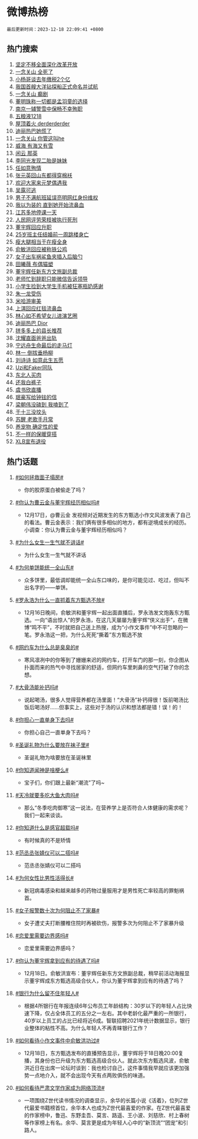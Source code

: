 # 微博热榜

`最后更新时间：2023-12-18 22:09:41 +0800`

## 热门搜索

1. [坚定不移全面深化改革开放](https://m.weibo.cn/search?containerid=100103type%3D1%26t%3D10%26q%3D%23%E5%9D%9A%E5%AE%9A%E4%B8%8D%E7%A7%BB%E5%85%A8%E9%9D%A2%E6%B7%B1%E5%8C%96%E6%94%B9%E9%9D%A9%E5%BC%80%E6%94%BE%23&stream_entry_id=51&isnewpage=1&extparam=seat%3D1%26c_type%3D51%26stream_entry_id%3D51%26filter_type%3Drealtimehot%26cate%3D10103%26pos%3D0%26q%3D%2523%25E5%259D%259A%25E5%25AE%259A%25E4%25B8%258D%25E7%25A7%25BB%25E5%2585%25A8%25E9%259D%25A2%25E6%25B7%25B1%25E5%258C%2596%25E6%2594%25B9%25E9%259D%25A9%25E5%25BC%2580%25E6%2594%25BE%2523%26dgr%3D0%26display_time%3D1702908580%26pre_seqid%3D170290858015402980458)
1. [一念关山 全死了](https://m.weibo.cn/search?containerid=100103type%3D1%26t%3D10%26q%3D%E4%B8%80%E5%BF%B5%E5%85%B3%E5%B1%B1+%E5%85%A8%E6%AD%BB%E4%BA%86&stream_entry_id=31&isnewpage=1&extparam=seat%3D1%26stream_entry_id%3D31%26lcate%3D5001%26band_rank%3D1%26filter_type%3Drealtimehot%26realpos%3D1%26q%3D%25E4%25B8%2580%25E5%25BF%25B5%25E5%2585%25B3%25E5%25B1%25B1%2520%25E5%2585%25A8%25E6%25AD%25BB%25E4%25BA%2586%26dgr%3D0%26flag%3D1%26c_type%3D31%26cate%3D5001%26pos%3D0%26display_time%3D1702908580%26pre_seqid%3D170290858015402980458)
1. [小杨哥谈去年缴税2个亿](https://m.weibo.cn/search?containerid=100103type%3D1%26t%3D10%26q%3D%23%E5%B0%8F%E6%9D%A8%E5%93%A5%E8%B0%88%E5%8E%BB%E5%B9%B4%E7%BC%B4%E7%A8%8E2%E4%B8%AA%E4%BA%BF%23&stream_entry_id=31&isnewpage=1&extparam=seat%3D1%26stream_entry_id%3D31%26lcate%3D5001%26band_rank%3D2%26filter_type%3Drealtimehot%26realpos%3D2%26q%3D%2523%25E5%25B0%258F%25E6%259D%25A8%25E5%2593%25A5%25E8%25B0%2588%25E5%258E%25BB%25E5%25B9%25B4%25E7%25BC%25B4%25E7%25A8%258E2%25E4%25B8%25AA%25E4%25BA%25BF%2523%26dgr%3D0%26flag%3D2%26c_type%3D31%26cate%3D5001%26pos%3D1%26display_time%3D1702908580%26pre_seqid%3D170290858015402980458)
1. [我国首艘大洋钻探船正式命名并试航](https://m.weibo.cn/search?containerid=100103type%3D1%26t%3D10%26q%3D%23%E6%88%91%E5%9B%BD%E9%A6%96%E8%89%98%E5%A4%A7%E6%B4%8B%E9%92%BB%E6%8E%A2%E8%88%B9%E6%AD%A3%E5%BC%8F%E5%91%BD%E5%90%8D%E5%B9%B6%E8%AF%95%E8%88%AA%23&stream_entry_id=31&isnewpage=1&extparam=seat%3D1%26stream_entry_id%3D31%26lcate%3D5001%26band_rank%3D3%26filter_type%3Drealtimehot%26realpos%3D3%26q%3D%2523%25E6%2588%2591%25E5%259B%25BD%25E9%25A6%2596%25E8%2589%2598%25E5%25A4%25A7%25E6%25B4%258B%25E9%2592%25BB%25E6%258E%25A2%25E8%2588%25B9%25E6%25AD%25A3%25E5%25BC%258F%25E5%2591%25BD%25E5%2590%258D%25E5%25B9%25B6%25E8%25AF%2595%25E8%2588%25AA%2523%26dgr%3D0%26flag%3D0%26c_type%3D31%26cate%3D5001%26pos%3D2%26display_time%3D1702908580%26pre_seqid%3D170290858015402980458)
1. [一念关山 癫剧](https://m.weibo.cn/search?containerid=100103type%3D1%26t%3D10%26q%3D%E4%B8%80%E5%BF%B5%E5%85%B3%E5%B1%B1+%E7%99%AB%E5%89%A7&stream_entry_id=31&isnewpage=1&extparam=seat%3D1%26stream_entry_id%3D31%26lcate%3D5001%26band_rank%3D4%26filter_type%3Drealtimehot%26realpos%3D4%26q%3D%25E4%25B8%2580%25E5%25BF%25B5%25E5%2585%25B3%25E5%25B1%25B1%2520%25E7%2599%25AB%25E5%2589%25A7%26dgr%3D0%26flag%3D2%26c_type%3D31%26cate%3D5001%26pos%3D3%26display_time%3D1702908580%26pre_seqid%3D170290858015402980458)
1. [董明珠称一切都是孟羽童的选择](https://m.weibo.cn/search?containerid=100103type%3D1%26t%3D10%26q%3D%23%E8%91%A3%E6%98%8E%E7%8F%A0%E7%A7%B0%E4%B8%80%E5%88%87%E9%83%BD%E6%98%AF%E5%AD%9F%E7%BE%BD%E7%AB%A5%E7%9A%84%E9%80%89%E6%8B%A9%23&stream_entry_id=31&isnewpage=1&extparam=seat%3D1%26stream_entry_id%3D31%26lcate%3D5001%26band_rank%3D5%26filter_type%3Drealtimehot%26realpos%3D5%26q%3D%2523%25E8%2591%25A3%25E6%2598%258E%25E7%258F%25A0%25E7%25A7%25B0%25E4%25B8%2580%25E5%2588%2587%25E9%2583%25BD%25E6%2598%25AF%25E5%25AD%259F%25E7%25BE%25BD%25E7%25AB%25A5%25E7%259A%2584%25E9%2580%2589%25E6%258B%25A9%2523%26dgr%3D0%26flag%3D1%26c_type%3D31%26cate%3D5001%26pos%3D4%26display_time%3D1702908580%26pre_seqid%3D170290858015402980458)
1. [南京一辅警雪中保畅不幸殉职](https://m.weibo.cn/search?containerid=100103type%3D1%26t%3D10%26q%3D%23%E5%8D%97%E4%BA%AC%E4%B8%80%E8%BE%85%E8%AD%A6%E9%9B%AA%E4%B8%AD%E4%BF%9D%E7%95%85%E4%B8%8D%E5%B9%B8%E6%AE%89%E8%81%8C%23&stream_entry_id=31&isnewpage=1&extparam=seat%3D1%26stream_entry_id%3D31%26lcate%3D5001%26band_rank%3D6%26filter_type%3Drealtimehot%26realpos%3D6%26q%3D%2523%25E5%258D%2597%25E4%25BA%25AC%25E4%25B8%2580%25E8%25BE%2585%25E8%25AD%25A6%25E9%259B%25AA%25E4%25B8%25AD%25E4%25BF%259D%25E7%2595%2585%25E4%25B8%258D%25E5%25B9%25B8%25E6%25AE%2589%25E8%2581%258C%2523%26dgr%3D0%26flag%3D1%26c_type%3D31%26cate%3D5001%26pos%3D5%26display_time%3D1702908580%26pre_seqid%3D170290858015402980458)
1. [五粮液1218](https://m.weibo.cn/search?containerid=100103type%3D1%26t%3D10%26q%3D%23%E4%BA%94%E7%B2%AE%E6%B6%B21218%23&stream_entry_id=31&isnewpage=1&extparam=seat%3D1%26lcate%3D5001%26band_rank%3D7%26filter_type%3Drealtimehot%26topic_ad%3D1%26is_ad_pos%3D1%26q%3D%2523%25E4%25BA%2594%25E7%25B2%25AE%25E6%25B6%25B21218%2523%26dgr%3D0%26stream_entry_id%3D31%26c_type%3D31%26cate%3D5001%26pos%3D6%26adid%3D214750%26display_time%3D1702908580%26pre_seqid%3D170290858015402980458)
1. [屋顶着火 derderderder](https://m.weibo.cn/search?containerid=100103type%3D1%26t%3D10%26q%3D%E5%B1%8B%E9%A1%B6%E7%9D%80%E7%81%AB+derderderder&stream_entry_id=31&isnewpage=1&extparam=seat%3D1%26stream_entry_id%3D31%26lcate%3D5001%26band_rank%3D7%26filter_type%3Drealtimehot%26realpos%3D7%26q%3D%25E5%25B1%258B%25E9%25A1%25B6%25E7%259D%2580%25E7%2581%25AB%2520derderderder%26dgr%3D0%26flag%3D1%26c_type%3D31%26cate%3D5001%26pos%3D7%26display_time%3D1702908580%26pre_seqid%3D170290858015402980458)
1. [迪丽热巴她慌了](https://m.weibo.cn/search?containerid=100103type%3D1%26t%3D10%26q%3D%E8%BF%AA%E4%B8%BD%E7%83%AD%E5%B7%B4%E5%A5%B9%E6%85%8C%E4%BA%86&stream_entry_id=31&isnewpage=1&extparam=seat%3D1%26stream_entry_id%3D31%26lcate%3D5001%26band_rank%3D8%26filter_type%3Drealtimehot%26realpos%3D8%26q%3D%25E8%25BF%25AA%25E4%25B8%25BD%25E7%2583%25AD%25E5%25B7%25B4%25E5%25A5%25B9%25E6%2585%258C%25E4%25BA%2586%26dgr%3D0%26flag%3D1%26c_type%3D31%26cate%3D5001%26pos%3D8%26display_time%3D1702908580%26pre_seqid%3D170290858015402980458)
1. [一念关山 你管这叫he](https://m.weibo.cn/search?containerid=100103type%3D1%26t%3D10%26q%3D%E4%B8%80%E5%BF%B5%E5%85%B3%E5%B1%B1+%E4%BD%A0%E7%AE%A1%E8%BF%99%E5%8F%ABhe&stream_entry_id=31&isnewpage=1&extparam=seat%3D1%26stream_entry_id%3D31%26lcate%3D5001%26band_rank%3D9%26filter_type%3Drealtimehot%26realpos%3D9%26q%3D%25E4%25B8%2580%25E5%25BF%25B5%25E5%2585%25B3%25E5%25B1%25B1%2520%25E4%25BD%25A0%25E7%25AE%25A1%25E8%25BF%2599%25E5%258F%25ABhe%26dgr%3D0%26flag%3D0%26c_type%3D31%26cate%3D5001%26pos%3D9%26display_time%3D1702908580%26pre_seqid%3D170290858015402980458)
1. [威海 有海又有雪](https://m.weibo.cn/search?containerid=100103type%3D1%26t%3D10%26q%3D%E5%A8%81%E6%B5%B7+%E6%9C%89%E6%B5%B7%E5%8F%88%E6%9C%89%E9%9B%AA&stream_entry_id=31&isnewpage=1&extparam=seat%3D1%26stream_entry_id%3D31%26lcate%3D5001%26band_rank%3D10%26filter_type%3Drealtimehot%26realpos%3D10%26q%3D%25E5%25A8%2581%25E6%25B5%25B7%2520%25E6%259C%2589%25E6%25B5%25B7%25E5%258F%2588%25E6%259C%2589%25E9%259B%25AA%26dgr%3D0%26flag%3D1%26c_type%3D31%26cate%3D5001%26pos%3D10%26display_time%3D1702908580%26pre_seqid%3D170290858015402980458)
1. [闲云 那英](https://m.weibo.cn/search?containerid=100103type%3D1%26t%3D10%26q%3D%E9%97%B2%E4%BA%91+%E9%82%A3%E8%8B%B1&stream_entry_id=31&isnewpage=1&extparam=seat%3D1%26stream_entry_id%3D31%26lcate%3D5001%26band_rank%3D11%26filter_type%3Drealtimehot%26realpos%3D11%26q%3D%25E9%2597%25B2%25E4%25BA%2591%2520%25E9%2582%25A3%25E8%258B%25B1%26dgr%3D0%26flag%3D0%26c_type%3D31%26cate%3D5001%26pos%3D11%26display_time%3D1702908580%26pre_seqid%3D170290858015402980458)
1. [李同光发现二胎是妹妹](https://m.weibo.cn/search?containerid=100103type%3D1%26t%3D10%26q%3D%E6%9D%8E%E5%90%8C%E5%85%89%E5%8F%91%E7%8E%B0%E4%BA%8C%E8%83%8E%E6%98%AF%E5%A6%B9%E5%A6%B9&stream_entry_id=31&isnewpage=1&extparam=seat%3D1%26stream_entry_id%3D31%26lcate%3D5001%26band_rank%3D12%26filter_type%3Drealtimehot%26realpos%3D12%26q%3D%25E6%259D%258E%25E5%2590%258C%25E5%2585%2589%25E5%258F%2591%25E7%258E%25B0%25E4%25BA%258C%25E8%2583%258E%25E6%2598%25AF%25E5%25A6%25B9%25E5%25A6%25B9%26dgr%3D0%26flag%3D1%26c_type%3D31%26cate%3D5001%26pos%3D12%26display_time%3D1702908580%26pre_seqid%3D170290858015402980458)
1. [任如意殉情](https://m.weibo.cn/search?containerid=100103type%3D1%26t%3D10%26q%3D%E4%BB%BB%E5%A6%82%E6%84%8F%E6%AE%89%E6%83%85&stream_entry_id=31&isnewpage=1&extparam=seat%3D1%26stream_entry_id%3D31%26lcate%3D5001%26band_rank%3D13%26filter_type%3Drealtimehot%26realpos%3D13%26q%3D%25E4%25BB%25BB%25E5%25A6%2582%25E6%2584%258F%25E6%25AE%2589%25E6%2583%2585%26dgr%3D0%26flag%3D0%26c_type%3D31%26cate%3D5001%26pos%3D13%26display_time%3D1702908580%26pre_seqid%3D170290858015402980458)
1. [张元英回山东都得穿棉袄](https://m.weibo.cn/search?containerid=100103type%3D1%26t%3D10%26q%3D%23%E5%BC%A0%E5%85%83%E8%8B%B1%E5%9B%9E%E5%B1%B1%E4%B8%9C%E9%83%BD%E5%BE%97%E7%A9%BF%E6%A3%89%E8%A2%84%23&stream_entry_id=31&isnewpage=1&extparam=seat%3D1%26stream_entry_id%3D31%26lcate%3D5001%26band_rank%3D14%26filter_type%3Drealtimehot%26realpos%3D14%26q%3D%2523%25E5%25BC%25A0%25E5%2585%2583%25E8%258B%25B1%25E5%259B%259E%25E5%25B1%25B1%25E4%25B8%259C%25E9%2583%25BD%25E5%25BE%2597%25E7%25A9%25BF%25E6%25A3%2589%25E8%25A2%2584%2523%26dgr%3D0%26flag%3D0%26c_type%3D31%26cate%3D5001%26pos%3D14%26display_time%3D1702908580%26pre_seqid%3D170290858015402980458)
1. [欢迎大家来元梦偶遇我](https://m.weibo.cn/search?containerid=100103type%3D1%26t%3D10%26q%3D%23%E6%AC%A2%E8%BF%8E%E5%A4%A7%E5%AE%B6%E6%9D%A5%E5%85%83%E6%A2%A6%E5%81%B6%E9%81%87%E6%88%91%23&stream_entry_id=31&isnewpage=1&extparam=seat%3D1%26stream_entry_id%3D31%26lcate%3D5001%26band_rank%3D15%26filter_type%3Drealtimehot%26realpos%3D15%26q%3D%2523%25E6%25AC%25A2%25E8%25BF%258E%25E5%25A4%25A7%25E5%25AE%25B6%25E6%259D%25A5%25E5%2585%2583%25E6%25A2%25A6%25E5%2581%25B6%25E9%2581%2587%25E6%2588%2591%2523%26dgr%3D0%26flag%3D0%26c_type%3D31%26cate%3D5001%26pos%3D15%26adid%3D215071%26display_time%3D1702908580%26pre_seqid%3D170290858015402980458)
1. [吴露可逃](https://m.weibo.cn/search?containerid=100103type%3D1%26t%3D10%26q%3D%23%E5%90%B4%E9%9C%B2%E5%8F%AF%E9%80%83%23&stream_entry_id=31&isnewpage=1&extparam=seat%3D1%26stream_entry_id%3D31%26lcate%3D5001%26band_rank%3D16%26filter_type%3Drealtimehot%26realpos%3D16%26q%3D%2523%25E5%2590%25B4%25E9%259C%25B2%25E5%258F%25AF%25E9%2580%2583%2523%26dgr%3D0%26flag%3D0%26c_type%3D31%26cate%3D5001%26pos%3D16%26display_time%3D1702908580%26pre_seqid%3D170290858015402980458)
1. [男子不满航班延误亮明网红身份维权](https://m.weibo.cn/search?containerid=100103type%3D1%26t%3D10%26q%3D%23%E7%94%B7%E5%AD%90%E4%B8%8D%E6%BB%A1%E8%88%AA%E7%8F%AD%E5%BB%B6%E8%AF%AF%E4%BA%AE%E6%98%8E%E7%BD%91%E7%BA%A2%E8%BA%AB%E4%BB%BD%E7%BB%B4%E6%9D%83%23&stream_entry_id=31&isnewpage=1&extparam=seat%3D1%26stream_entry_id%3D31%26lcate%3D5001%26band_rank%3D17%26filter_type%3Drealtimehot%26realpos%3D17%26q%3D%2523%25E7%2594%25B7%25E5%25AD%2590%25E4%25B8%258D%25E6%25BB%25A1%25E8%2588%25AA%25E7%258F%25AD%25E5%25BB%25B6%25E8%25AF%25AF%25E4%25BA%25AE%25E6%2598%258E%25E7%25BD%2591%25E7%25BA%25A2%25E8%25BA%25AB%25E4%25BB%25BD%25E7%25BB%25B4%25E6%259D%2583%2523%26dgr%3D0%26flag%3D1%26c_type%3D31%26cate%3D5001%26pos%3D17%26display_time%3D1702908580%26pre_seqid%3D170290858015402980458)
1. [我以为装的 直到她开始流鼻血](https://m.weibo.cn/search?containerid=100103type%3D1%26t%3D10%26q%3D%E6%88%91%E4%BB%A5%E4%B8%BA%E8%A3%85%E7%9A%84+%E7%9B%B4%E5%88%B0%E5%A5%B9%E5%BC%80%E5%A7%8B%E6%B5%81%E9%BC%BB%E8%A1%80&stream_entry_id=31&isnewpage=1&extparam=seat%3D1%26stream_entry_id%3D31%26lcate%3D5001%26band_rank%3D18%26filter_type%3Drealtimehot%26realpos%3D18%26q%3D%25E6%2588%2591%25E4%25BB%25A5%25E4%25B8%25BA%25E8%25A3%2585%25E7%259A%2584%2520%25E7%259B%25B4%25E5%2588%25B0%25E5%25A5%25B9%25E5%25BC%2580%25E5%25A7%258B%25E6%25B5%2581%25E9%25BC%25BB%25E8%25A1%2580%26dgr%3D0%26flag%3D0%26c_type%3D31%26cate%3D5001%26pos%3D18%26display_time%3D1702908580%26pre_seqid%3D170290858015402980458)
1. [江苏多地停课一天](https://m.weibo.cn/search?containerid=100103type%3D1%26t%3D10%26q%3D%23%E6%B1%9F%E8%8B%8F%E5%A4%9A%E5%9C%B0%E5%81%9C%E8%AF%BE%E4%B8%80%E5%A4%A9%23&stream_entry_id=31&isnewpage=1&extparam=seat%3D1%26stream_entry_id%3D31%26lcate%3D5001%26band_rank%3D19%26filter_type%3Drealtimehot%26realpos%3D19%26q%3D%2523%25E6%25B1%259F%25E8%258B%258F%25E5%25A4%259A%25E5%259C%25B0%25E5%2581%259C%25E8%25AF%25BE%25E4%25B8%2580%25E5%25A4%25A9%2523%26dgr%3D0%26flag%3D1%26c_type%3D31%26cate%3D5001%26pos%3D19%26display_time%3D1702908580%26pre_seqid%3D170290858015402980458)
1. [人民网评劳荣枝被执行死刑](https://m.weibo.cn/search?containerid=100103type%3D1%26t%3D10%26q%3D%23%E4%BA%BA%E6%B0%91%E7%BD%91%E8%AF%84%E5%8A%B3%E8%8D%A3%E6%9E%9D%E8%A2%AB%E6%89%A7%E8%A1%8C%E6%AD%BB%E5%88%91%23&stream_entry_id=31&isnewpage=1&extparam=seat%3D1%26stream_entry_id%3D31%26lcate%3D5001%26band_rank%3D20%26filter_type%3Drealtimehot%26realpos%3D20%26q%3D%2523%25E4%25BA%25BA%25E6%25B0%2591%25E7%25BD%2591%25E8%25AF%2584%25E5%258A%25B3%25E8%258D%25A3%25E6%259E%259D%25E8%25A2%25AB%25E6%2589%25A7%25E8%25A1%258C%25E6%25AD%25BB%25E5%2588%2591%2523%26dgr%3D0%26flag%3D0%26c_type%3D31%26cate%3D5001%26pos%3D20%26display_time%3D1702908580%26pre_seqid%3D170290858015402980458)
1. [董宇辉回应升职](https://m.weibo.cn/search?containerid=100103type%3D1%26t%3D10%26q%3D%23%E8%91%A3%E5%AE%87%E8%BE%89%E5%9B%9E%E5%BA%94%E5%8D%87%E8%81%8C%23&stream_entry_id=31&isnewpage=1&extparam=seat%3D1%26stream_entry_id%3D31%26lcate%3D5001%26band_rank%3D21%26filter_type%3Drealtimehot%26realpos%3D21%26q%3D%2523%25E8%2591%25A3%25E5%25AE%2587%25E8%25BE%2589%25E5%259B%259E%25E5%25BA%2594%25E5%258D%2587%25E8%2581%258C%2523%26dgr%3D0%26flag%3D2%26c_type%3D31%26cate%3D5001%26pos%3D21%26display_time%3D1702908580%26pre_seqid%3D170290858015402980458)
1. [25岁班主任结婚前一周跳楼身亡](https://m.weibo.cn/search?containerid=100103type%3D1%26t%3D10%26q%3D%2325%E5%B2%81%E7%8F%AD%E4%B8%BB%E4%BB%BB%E7%BB%93%E5%A9%9A%E5%89%8D%E4%B8%80%E5%91%A8%E8%B7%B3%E6%A5%BC%E8%BA%AB%E4%BA%A1%23&stream_entry_id=31&isnewpage=1&extparam=seat%3D1%26stream_entry_id%3D31%26lcate%3D5001%26band_rank%3D22%26filter_type%3Drealtimehot%26realpos%3D22%26q%3D%252325%25E5%25B2%2581%25E7%258F%25AD%25E4%25B8%25BB%25E4%25BB%25BB%25E7%25BB%2593%25E5%25A9%259A%25E5%2589%258D%25E4%25B8%2580%25E5%2591%25A8%25E8%25B7%25B3%25E6%25A5%25BC%25E8%25BA%25AB%25E4%25BA%25A1%2523%26dgr%3D0%26flag%3D2%26c_type%3D31%26cate%3D5001%26pos%3D22%26display_time%3D1702908580%26pre_seqid%3D170290858015402980458)
1. [瘦大腿相当于在瘦全身](https://m.weibo.cn/search?containerid=100103type%3D1%26t%3D10%26q%3D%E7%98%A6%E5%A4%A7%E8%85%BF%E7%9B%B8%E5%BD%93%E4%BA%8E%E5%9C%A8%E7%98%A6%E5%85%A8%E8%BA%AB&stream_entry_id=31&isnewpage=1&extparam=seat%3D1%26stream_entry_id%3D31%26lcate%3D5001%26band_rank%3D23%26filter_type%3Drealtimehot%26realpos%3D23%26q%3D%25E7%2598%25A6%25E5%25A4%25A7%25E8%2585%25BF%25E7%259B%25B8%25E5%25BD%2593%25E4%25BA%258E%25E5%259C%25A8%25E7%2598%25A6%25E5%2585%25A8%25E8%25BA%25AB%26dgr%3D0%26flag%3D0%26c_type%3D31%26cate%3D5001%26pos%3D23%26display_time%3D1702908580%26pre_seqid%3D170290858015402980458)
1. [俞敏洪回应被称铁公鸡](https://m.weibo.cn/search?containerid=100103type%3D1%26t%3D10%26q%3D%23%E4%BF%9E%E6%95%8F%E6%B4%AA%E5%9B%9E%E5%BA%94%E8%A2%AB%E7%A7%B0%E9%93%81%E5%85%AC%E9%B8%A1%23&stream_entry_id=31&isnewpage=1&extparam=seat%3D1%26stream_entry_id%3D31%26lcate%3D5001%26band_rank%3D24%26filter_type%3Drealtimehot%26realpos%3D24%26q%3D%2523%25E4%25BF%259E%25E6%2595%258F%25E6%25B4%25AA%25E5%259B%259E%25E5%25BA%2594%25E8%25A2%25AB%25E7%25A7%25B0%25E9%2593%2581%25E5%2585%25AC%25E9%25B8%25A1%2523%26dgr%3D0%26flag%3D1%26c_type%3D31%26cate%3D5001%26pos%3D24%26display_time%3D1702908580%26pre_seqid%3D170290858015402980458)
1. [女子出车祸鲨鱼夹插入后脑勺](https://m.weibo.cn/search?containerid=100103type%3D1%26t%3D10%26q%3D%23%E5%A5%B3%E5%AD%90%E5%87%BA%E8%BD%A6%E7%A5%B8%E9%B2%A8%E9%B1%BC%E5%A4%B9%E6%8F%92%E5%85%A5%E5%90%8E%E8%84%91%E5%8B%BA%23&stream_entry_id=31&isnewpage=1&extparam=seat%3D1%26stream_entry_id%3D31%26lcate%3D5001%26band_rank%3D25%26filter_type%3Drealtimehot%26realpos%3D25%26q%3D%2523%25E5%25A5%25B3%25E5%25AD%2590%25E5%2587%25BA%25E8%25BD%25A6%25E7%25A5%25B8%25E9%25B2%25A8%25E9%25B1%25BC%25E5%25A4%25B9%25E6%258F%2592%25E5%2585%25A5%25E5%2590%258E%25E8%2584%2591%25E5%258B%25BA%2523%26dgr%3D0%26flag%3D0%26c_type%3D31%26cate%3D5001%26pos%3D25%26display_time%3D1702908580%26pre_seqid%3D170290858015402980458)
1. [田曦薇 布偶猫塑](https://m.weibo.cn/search?containerid=100103type%3D1%26t%3D10%26q%3D%E7%94%B0%E6%9B%A6%E8%96%87+%E5%B8%83%E5%81%B6%E7%8C%AB%E5%A1%91&stream_entry_id=31&isnewpage=1&extparam=seat%3D1%26stream_entry_id%3D31%26lcate%3D5001%26band_rank%3D26%26filter_type%3Drealtimehot%26realpos%3D26%26q%3D%25E7%2594%25B0%25E6%259B%25A6%25E8%2596%2587%2520%25E5%25B8%2583%25E5%2581%25B6%25E7%258C%25AB%25E5%25A1%2591%26dgr%3D0%26flag%3D0%26c_type%3D31%26cate%3D5001%26pos%3D26%26display_time%3D1702908580%26pre_seqid%3D170290858015402980458)
1. [董宇辉任新东方文旅副总裁](https://m.weibo.cn/search?containerid=100103type%3D1%26t%3D10%26q%3D%23%E8%91%A3%E5%AE%87%E8%BE%89%E4%BB%BB%E6%96%B0%E4%B8%9C%E6%96%B9%E6%96%87%E6%97%85%E5%89%AF%E6%80%BB%E8%A3%81%23&stream_entry_id=31&isnewpage=1&extparam=seat%3D1%26stream_entry_id%3D31%26lcate%3D5001%26band_rank%3D27%26filter_type%3Drealtimehot%26realpos%3D27%26q%3D%2523%25E8%2591%25A3%25E5%25AE%2587%25E8%25BE%2589%25E4%25BB%25BB%25E6%2596%25B0%25E4%25B8%259C%25E6%2596%25B9%25E6%2596%2587%25E6%2597%2585%25E5%2589%25AF%25E6%2580%25BB%25E8%25A3%2581%2523%26dgr%3D0%26flag%3D0%26c_type%3D31%26cate%3D5001%26pos%3D27%26display_time%3D1702908580%26pre_seqid%3D170290858015402980458)
1. [老师忙到辞职只能微信告诉领导](https://m.weibo.cn/search?containerid=100103type%3D1%26t%3D10%26q%3D%23%E8%80%81%E5%B8%88%E5%BF%99%E5%88%B0%E8%BE%9E%E8%81%8C%E5%8F%AA%E8%83%BD%E5%BE%AE%E4%BF%A1%E5%91%8A%E8%AF%89%E9%A2%86%E5%AF%BC%23&stream_entry_id=31&isnewpage=1&extparam=seat%3D1%26stream_entry_id%3D31%26lcate%3D5001%26band_rank%3D28%26filter_type%3Drealtimehot%26realpos%3D28%26q%3D%2523%25E8%2580%2581%25E5%25B8%2588%25E5%25BF%2599%25E5%2588%25B0%25E8%25BE%259E%25E8%2581%258C%25E5%258F%25AA%25E8%2583%25BD%25E5%25BE%25AE%25E4%25BF%25A1%25E5%2591%258A%25E8%25AF%2589%25E9%25A2%2586%25E5%25AF%25BC%2523%26dgr%3D0%26flag%3D1%26c_type%3D31%26cate%3D5001%26pos%3D28%26display_time%3D1702908580%26pre_seqid%3D170290858015402980458)
1. [小学生捡到大学生手机被狂塞瓶奶感谢](https://m.weibo.cn/search?containerid=100103type%3D1%26t%3D10%26q%3D%23%E5%B0%8F%E5%AD%A6%E7%94%9F%E6%8D%A1%E5%88%B0%E5%A4%A7%E5%AD%A6%E7%94%9F%E6%89%8B%E6%9C%BA%E8%A2%AB%E7%8B%82%E5%A1%9E%E7%93%B6%E5%A5%B6%E6%84%9F%E8%B0%A2%23&stream_entry_id=31&isnewpage=1&extparam=seat%3D1%26stream_entry_id%3D31%26lcate%3D5001%26band_rank%3D29%26filter_type%3Drealtimehot%26realpos%3D29%26q%3D%2523%25E5%25B0%258F%25E5%25AD%25A6%25E7%2594%259F%25E6%258D%25A1%25E5%2588%25B0%25E5%25A4%25A7%25E5%25AD%25A6%25E7%2594%259F%25E6%2589%258B%25E6%259C%25BA%25E8%25A2%25AB%25E7%258B%2582%25E5%25A1%259E%25E7%2593%25B6%25E5%25A5%25B6%25E6%2584%259F%25E8%25B0%25A2%2523%26dgr%3D0%26flag%3D32768%26c_type%3D31%26cate%3D5001%26pos%3D29%26display_time%3D1702908580%26pre_seqid%3D170290858015402980458)
1. [朱一龙受伤](https://m.weibo.cn/search?containerid=100103type%3D1%26t%3D10%26q%3D%23%E6%9C%B1%E4%B8%80%E9%BE%99%E5%8F%97%E4%BC%A4%23&stream_entry_id=31&isnewpage=1&extparam=seat%3D1%26stream_entry_id%3D31%26lcate%3D5001%26band_rank%3D30%26filter_type%3Drealtimehot%26realpos%3D30%26q%3D%2523%25E6%259C%25B1%25E4%25B8%2580%25E9%25BE%2599%25E5%258F%2597%25E4%25BC%25A4%2523%26dgr%3D0%26flag%3D0%26c_type%3D31%26cate%3D5001%26pos%3D30%26display_time%3D1702908580%26pre_seqid%3D170290858015402980458)
1. [米哈游审美](https://m.weibo.cn/search?containerid=100103type%3D1%26t%3D10%26q%3D%E7%B1%B3%E5%93%88%E6%B8%B8%E5%AE%A1%E7%BE%8E&stream_entry_id=31&isnewpage=1&extparam=seat%3D1%26stream_entry_id%3D31%26lcate%3D5001%26band_rank%3D31%26filter_type%3Drealtimehot%26realpos%3D31%26q%3D%25E7%25B1%25B3%25E5%2593%2588%25E6%25B8%25B8%25E5%25AE%25A1%25E7%25BE%258E%26dgr%3D0%26flag%3D0%26c_type%3D31%26cate%3D5001%26pos%3D31%26display_time%3D1702908580%26pre_seqid%3D170290858015402980458)
1. [上淇回应红毯流鼻血](https://m.weibo.cn/search?containerid=100103type%3D1%26t%3D10%26q%3D%23%E4%B8%8A%E6%B7%87%E5%9B%9E%E5%BA%94%E7%BA%A2%E6%AF%AF%E6%B5%81%E9%BC%BB%E8%A1%80%23&stream_entry_id=31&isnewpage=1&extparam=seat%3D1%26stream_entry_id%3D31%26lcate%3D5001%26band_rank%3D32%26filter_type%3Drealtimehot%26realpos%3D32%26q%3D%2523%25E4%25B8%258A%25E6%25B7%2587%25E5%259B%259E%25E5%25BA%2594%25E7%25BA%25A2%25E6%25AF%25AF%25E6%25B5%2581%25E9%25BC%25BB%25E8%25A1%2580%2523%26dgr%3D0%26flag%3D1%26c_type%3D31%26cate%3D5001%26pos%3D32%26display_time%3D1702908580%26pre_seqid%3D170290858015402980458)
1. [林心如不希望女儿进演艺圈](https://m.weibo.cn/search?containerid=100103type%3D1%26t%3D10%26q%3D%23%E6%9E%97%E5%BF%83%E5%A6%82%E4%B8%8D%E5%B8%8C%E6%9C%9B%E5%A5%B3%E5%84%BF%E8%BF%9B%E6%BC%94%E8%89%BA%E5%9C%88%23&stream_entry_id=31&isnewpage=1&extparam=seat%3D1%26stream_entry_id%3D31%26lcate%3D5001%26band_rank%3D33%26filter_type%3Drealtimehot%26realpos%3D33%26q%3D%2523%25E6%259E%2597%25E5%25BF%2583%25E5%25A6%2582%25E4%25B8%258D%25E5%25B8%258C%25E6%259C%259B%25E5%25A5%25B3%25E5%2584%25BF%25E8%25BF%259B%25E6%25BC%2594%25E8%2589%25BA%25E5%259C%2588%2523%26dgr%3D0%26flag%3D0%26c_type%3D31%26cate%3D5001%26pos%3D33%26display_time%3D1702908580%26pre_seqid%3D170290858015402980458)
1. [迪丽热巴 Dior](https://m.weibo.cn/search?containerid=100103type%3D1%26t%3D10%26q%3D%E8%BF%AA%E4%B8%BD%E7%83%AD%E5%B7%B4+Dior&stream_entry_id=31&isnewpage=1&extparam=seat%3D1%26stream_entry_id%3D31%26lcate%3D5001%26band_rank%3D34%26filter_type%3Drealtimehot%26realpos%3D34%26q%3D%25E8%25BF%25AA%25E4%25B8%25BD%25E7%2583%25AD%25E5%25B7%25B4%2520Dior%26dgr%3D0%26flag%3D0%26c_type%3D31%26cate%3D5001%26pos%3D34%26display_time%3D1702908580%26pre_seqid%3D170290858015402980458)
1. [拼多多上的县长推荐](https://m.weibo.cn/search?containerid=100103type%3D1%26t%3D10%26q%3D%23%E6%8B%BC%E5%A4%9A%E5%A4%9A%E4%B8%8A%E7%9A%84%E5%8E%BF%E9%95%BF%E6%8E%A8%E8%8D%90%23&stream_entry_id=31&isnewpage=1&extparam=seat%3D1%26stream_entry_id%3D31%26lcate%3D5001%26band_rank%3D35%26filter_type%3Drealtimehot%26realpos%3D35%26q%3D%2523%25E6%258B%25BC%25E5%25A4%259A%25E5%25A4%259A%25E4%25B8%258A%25E7%259A%2584%25E5%258E%25BF%25E9%2595%25BF%25E6%258E%25A8%25E8%258D%2590%2523%26dgr%3D0%26flag%3D0%26c_type%3D31%26cate%3D5001%26pos%3D35%26display_time%3D1702908580%26pre_seqid%3D170290858015402980458)
1. [沈耀直面爸爸出轨](https://m.weibo.cn/search?containerid=100103type%3D1%26t%3D10%26q%3D%E6%B2%88%E8%80%80%E7%9B%B4%E9%9D%A2%E7%88%B8%E7%88%B8%E5%87%BA%E8%BD%A8&stream_entry_id=31&isnewpage=1&extparam=seat%3D1%26stream_entry_id%3D31%26lcate%3D5001%26band_rank%3D36%26filter_type%3Drealtimehot%26realpos%3D36%26q%3D%25E6%25B2%2588%25E8%2580%2580%25E7%259B%25B4%25E9%259D%25A2%25E7%2588%25B8%25E7%2588%25B8%25E5%2587%25BA%25E8%25BD%25A8%26dgr%3D0%26flag%3D1%26c_type%3D31%26cate%3D5001%26pos%3D36%26display_time%3D1702908580%26pre_seqid%3D170290858015402980458)
1. [宁远舟生命最后的走马灯](https://m.weibo.cn/search?containerid=100103type%3D1%26t%3D10%26q%3D%E5%AE%81%E8%BF%9C%E8%88%9F%E7%94%9F%E5%91%BD%E6%9C%80%E5%90%8E%E7%9A%84%E8%B5%B0%E9%A9%AC%E7%81%AF&stream_entry_id=31&isnewpage=1&extparam=seat%3D1%26stream_entry_id%3D31%26lcate%3D5001%26band_rank%3D37%26filter_type%3Drealtimehot%26realpos%3D37%26q%3D%25E5%25AE%2581%25E8%25BF%259C%25E8%2588%259F%25E7%2594%259F%25E5%2591%25BD%25E6%259C%2580%25E5%2590%258E%25E7%259A%2584%25E8%25B5%25B0%25E9%25A9%25AC%25E7%2581%25AF%26dgr%3D0%26flag%3D1%26c_type%3D31%26cate%3D5001%26pos%3D37%26display_time%3D1702908580%26pre_seqid%3D170290858015402980458)
1. [林一 倒拔垂杨柳](https://m.weibo.cn/search?containerid=100103type%3D1%26t%3D10%26q%3D%E6%9E%97%E4%B8%80+%E5%80%92%E6%8B%94%E5%9E%82%E6%9D%A8%E6%9F%B3&stream_entry_id=31&isnewpage=1&extparam=seat%3D1%26stream_entry_id%3D31%26lcate%3D5001%26band_rank%3D38%26filter_type%3Drealtimehot%26realpos%3D38%26q%3D%25E6%259E%2597%25E4%25B8%2580%2520%25E5%2580%2592%25E6%258B%2594%25E5%259E%2582%25E6%259D%25A8%25E6%259F%25B3%26dgr%3D0%26flag%3D0%26c_type%3D31%26cate%3D5001%26pos%3D38%26display_time%3D1702908580%26pre_seqid%3D170290858015402980458)
1. [刘诗诗 如意此生五愿](https://m.weibo.cn/search?containerid=100103type%3D1%26t%3D10%26q%3D%E5%88%98%E8%AF%97%E8%AF%97+%E5%A6%82%E6%84%8F%E6%AD%A4%E7%94%9F%E4%BA%94%E6%84%BF&stream_entry_id=31&isnewpage=1&extparam=seat%3D1%26stream_entry_id%3D31%26lcate%3D5001%26band_rank%3D39%26filter_type%3Drealtimehot%26realpos%3D39%26q%3D%25E5%2588%2598%25E8%25AF%2597%25E8%25AF%2597%2520%25E5%25A6%2582%25E6%2584%258F%25E6%25AD%25A4%25E7%2594%259F%25E4%25BA%2594%25E6%2584%25BF%26dgr%3D0%26flag%3D1%26c_type%3D31%26cate%3D5001%26pos%3D39%26display_time%3D1702908580%26pre_seqid%3D170290858015402980458)
1. [Uzi和Faker同队](https://m.weibo.cn/search?containerid=100103type%3D1%26t%3D10%26q%3D%23Uzi%E5%92%8CFaker%E5%90%8C%E9%98%9F%23&stream_entry_id=31&isnewpage=1&extparam=seat%3D1%26stream_entry_id%3D31%26lcate%3D5001%26band_rank%3D40%26filter_type%3Drealtimehot%26realpos%3D40%26q%3D%2523Uzi%25E5%2592%258CFaker%25E5%2590%258C%25E9%2598%259F%2523%26dgr%3D0%26flag%3D0%26c_type%3D31%26cate%3D5001%26pos%3D40%26display_time%3D1702908580%26pre_seqid%3D170290858015402980458)
1. [东北人买肉](https://m.weibo.cn/search?containerid=100103type%3D1%26t%3D10%26q%3D%E4%B8%9C%E5%8C%97%E4%BA%BA%E4%B9%B0%E8%82%89&stream_entry_id=31&isnewpage=1&extparam=seat%3D1%26stream_entry_id%3D31%26lcate%3D5001%26band_rank%3D41%26filter_type%3Drealtimehot%26realpos%3D41%26q%3D%25E4%25B8%259C%25E5%258C%2597%25E4%25BA%25BA%25E4%25B9%25B0%25E8%2582%2589%26dgr%3D0%26flag%3D1%26c_type%3D31%26cate%3D5001%26pos%3D41%26display_time%3D1702908580%26pre_seqid%3D170290858015402980458)
1. [还我白裤子](https://m.weibo.cn/search?containerid=100103type%3D1%26t%3D10%26q%3D%E8%BF%98%E6%88%91%E7%99%BD%E8%A3%A4%E5%AD%90&stream_entry_id=31&isnewpage=1&extparam=seat%3D1%26stream_entry_id%3D31%26lcate%3D5001%26band_rank%3D42%26filter_type%3Drealtimehot%26realpos%3D42%26q%3D%25E8%25BF%2598%25E6%2588%2591%25E7%2599%25BD%25E8%25A3%25A4%25E5%25AD%2590%26dgr%3D0%26flag%3D0%26c_type%3D31%26cate%3D5001%26pos%3D42%26display_time%3D1702908580%26pre_seqid%3D170290858015402980458)
1. [虞书欣直播](https://m.weibo.cn/search?containerid=100103type%3D1%26t%3D10%26q%3D%23%E8%99%9E%E4%B9%A6%E6%AC%A3%E7%9B%B4%E6%92%AD%23&stream_entry_id=31&isnewpage=1&extparam=seat%3D1%26stream_entry_id%3D31%26lcate%3D5001%26band_rank%3D43%26filter_type%3Drealtimehot%26realpos%3D43%26q%3D%2523%25E8%2599%259E%25E4%25B9%25A6%25E6%25AC%25A3%25E7%259B%25B4%25E6%2592%25AD%2523%26dgr%3D0%26flag%3D1%26c_type%3D31%26cate%3D5001%26pos%3D43%26display_time%3D1702908580%26pre_seqid%3D170290858015402980458)
1. [珉豪写给钟铉的信](https://m.weibo.cn/search?containerid=100103type%3D1%26t%3D10%26q%3D%E7%8F%89%E8%B1%AA%E5%86%99%E7%BB%99%E9%92%9F%E9%93%89%E7%9A%84%E4%BF%A1&stream_entry_id=31&isnewpage=1&extparam=seat%3D1%26stream_entry_id%3D31%26lcate%3D5001%26band_rank%3D44%26filter_type%3Drealtimehot%26realpos%3D44%26q%3D%25E7%258F%2589%25E8%25B1%25AA%25E5%2586%2599%25E7%25BB%2599%25E9%2592%259F%25E9%2593%2589%25E7%259A%2584%25E4%25BF%25A1%26dgr%3D0%26flag%3D1%26c_type%3D31%26cate%3D5001%26pos%3D44%26display_time%3D1702908580%26pre_seqid%3D170290858015402980458)
1. [梁朝伟没磕到 我嗑到了](https://m.weibo.cn/search?containerid=100103type%3D1%26t%3D10%26q%3D%E6%A2%81%E6%9C%9D%E4%BC%9F%E6%B2%A1%E7%A3%95%E5%88%B0+%E6%88%91%E5%97%91%E5%88%B0%E4%BA%86&stream_entry_id=31&isnewpage=1&extparam=seat%3D1%26stream_entry_id%3D31%26lcate%3D5001%26band_rank%3D45%26filter_type%3Drealtimehot%26realpos%3D45%26q%3D%25E6%25A2%2581%25E6%259C%259D%25E4%25BC%259F%25E6%25B2%25A1%25E7%25A3%2595%25E5%2588%25B0%2520%25E6%2588%2591%25E5%2597%2591%25E5%2588%25B0%25E4%25BA%2586%26dgr%3D0%26flag%3D1%26c_type%3D31%26cate%3D5001%26pos%3D45%26display_time%3D1702908580%26pre_seqid%3D170290858015402980458)
1. [于十三没坟头](https://m.weibo.cn/search?containerid=100103type%3D1%26t%3D10%26q%3D%E4%BA%8E%E5%8D%81%E4%B8%89%E6%B2%A1%E5%9D%9F%E5%A4%B4&stream_entry_id=31&isnewpage=1&extparam=seat%3D1%26stream_entry_id%3D31%26lcate%3D5001%26band_rank%3D46%26filter_type%3Drealtimehot%26realpos%3D46%26q%3D%25E4%25BA%258E%25E5%258D%2581%25E4%25B8%2589%25E6%25B2%25A1%25E5%259D%259F%25E5%25A4%25B4%26dgr%3D0%26flag%3D1%26c_type%3D31%26cate%3D5001%26pos%3D46%26display_time%3D1702908580%26pre_seqid%3D170290858015402980458)
1. [苏醒 老歌手月常](https://m.weibo.cn/search?containerid=100103type%3D1%26t%3D10%26q%3D%E8%8B%8F%E9%86%92+%E8%80%81%E6%AD%8C%E6%89%8B%E6%9C%88%E5%B8%B8&stream_entry_id=31&isnewpage=1&extparam=seat%3D1%26stream_entry_id%3D31%26lcate%3D5001%26band_rank%3D47%26filter_type%3Drealtimehot%26realpos%3D47%26q%3D%25E8%258B%258F%25E9%2586%2592%2520%25E8%2580%2581%25E6%25AD%258C%25E6%2589%258B%25E6%259C%2588%25E5%25B8%25B8%26dgr%3D0%26flag%3D1%26c_type%3D31%26cate%3D5001%26pos%3D47%26display_time%3D1702908580%26pre_seqid%3D170290858015402980458)
1. [养宠物 确定性的爱](https://m.weibo.cn/search?containerid=100103type%3D1%26t%3D10%26q%3D%E5%85%BB%E5%AE%A0%E7%89%A9+%E7%A1%AE%E5%AE%9A%E6%80%A7%E7%9A%84%E7%88%B1&stream_entry_id=31&isnewpage=1&extparam=seat%3D1%26stream_entry_id%3D31%26lcate%3D5001%26band_rank%3D48%26filter_type%3Drealtimehot%26realpos%3D48%26q%3D%25E5%2585%25BB%25E5%25AE%25A0%25E7%2589%25A9%2520%25E7%25A1%25AE%25E5%25AE%259A%25E6%2580%25A7%25E7%259A%2584%25E7%2588%25B1%26dgr%3D0%26flag%3D0%26c_type%3D31%26cate%3D5001%26pos%3D48%26display_time%3D1702908580%26pre_seqid%3D170290858015402980458)
1. [不一样的保暖穿搭](https://m.weibo.cn/search?containerid=100103type%3D1%26t%3D10%26q%3D%E4%B8%8D%E4%B8%80%E6%A0%B7%E7%9A%84%E4%BF%9D%E6%9A%96%E7%A9%BF%E6%90%AD&stream_entry_id=31&isnewpage=1&extparam=seat%3D1%26stream_entry_id%3D31%26lcate%3D5001%26band_rank%3D49%26filter_type%3Drealtimehot%26realpos%3D49%26q%3D%25E4%25B8%258D%25E4%25B8%2580%25E6%25A0%25B7%25E7%259A%2584%25E4%25BF%259D%25E6%259A%2596%25E7%25A9%25BF%25E6%2590%25AD%26dgr%3D0%26flag%3D1%26c_type%3D31%26cate%3D5001%26pos%3D49%26display_time%3D1702908580%26pre_seqid%3D170290858015402980458)
1. [XLB宣布退役](https://m.weibo.cn/search?containerid=100103type%3D1%26t%3D10%26q%3D%23XLB%E5%AE%A3%E5%B8%83%E9%80%80%E5%BD%B9%23&stream_entry_id=31&isnewpage=1&extparam=seat%3D1%26stream_entry_id%3D31%26lcate%3D5001%26band_rank%3D50%26filter_type%3Drealtimehot%26realpos%3D50%26q%3D%2523XLB%25E5%25AE%25A3%25E5%25B8%2583%25E9%2580%2580%25E5%25BD%25B9%2523%26dgr%3D0%26flag%3D0%26c_type%3D31%26cate%3D5001%26pos%3D50%26display_time%3D1702908580%26pre_seqid%3D170290858015402980458)

## 热门话题

1. [#如何拯救面子塌房#](https://m.weibo.cn/search?containerid=231522type%3D1%26t%3D10%26q%3D%23%E5%A6%82%E4%BD%95%E6%8B%AF%E6%95%91%E9%9D%A2%E5%AD%90%E5%A1%8C%E6%88%BF%23&stream_entry_id=128&isnewpage=1&extparam=seat%3D1%26lcate%3D5004%26c_type%3D128%26cate%3D5004%26pos%3D1-0-0%26unitid%3D1702866431074%26dgr%3D0%26display_time%3D1702908581%26pre_seqid%3D1702908581536029873128)
    - 你的胶原蛋白被偷走了吗？

1. [#你认为曹云金与董宇辉经历相似吗#](https://m.weibo.cn/search?containerid=231522type%3D1%26t%3D10%26q%3D%23%E4%BD%A0%E8%AE%A4%E4%B8%BA%E6%9B%B9%E4%BA%91%E9%87%91%E4%B8%8E%E8%91%A3%E5%AE%87%E8%BE%89%E7%BB%8F%E5%8E%86%E7%9B%B8%E4%BC%BC%E5%90%97%23&stream_entry_id=128&isnewpage=1&extparam=seat%3D1%26lcate%3D5004%26c_type%3D128%26cate%3D5004%26pos%3D1-0-1%26unitid%3D1702888926442%26dgr%3D0%26display_time%3D1702908581%26pre_seqid%3D1702908581536029873128)
    - 12月17日，@曹云金 发视频对近期发生的东方甄选小作文风波发表了自己的看法。曹云金表示：我们俩有很多相似的地方，都有逆境成长的经历。小调查：你认为曹云金与董宇辉经历相似吗？

1. [#为什么女生一生气就不讲话#](https://m.weibo.cn/search?containerid=231522type%3D1%26t%3D10%26q%3D%23%E4%B8%BA%E4%BB%80%E4%B9%88%E5%A5%B3%E7%94%9F%E4%B8%80%E7%94%9F%E6%B0%94%E5%B0%B1%E4%B8%8D%E8%AE%B2%E8%AF%9D%23&stream_entry_id=128&isnewpage=1&extparam=seat%3D1%26lcate%3D5004%26c_type%3D128%26cate%3D5004%26pos%3D1-0-2%26unitid%3D1702735986059%26dgr%3D0%26display_time%3D1702908581%26pre_seqid%3D1702908581536029873128)
    - 为什么女生一生气就不讲话

1. [#为何单饼能统一全山东#](https://m.weibo.cn/search?containerid=231522type%3D1%26t%3D10%26q%3D%23%E4%B8%BA%E4%BD%95%E5%8D%95%E9%A5%BC%E8%83%BD%E7%BB%9F%E4%B8%80%E5%85%A8%E5%B1%B1%E4%B8%9C%23&stream_entry_id=128&isnewpage=1&extparam=seat%3D1%26lcate%3D5004%26c_type%3D128%26cate%3D5004%26pos%3D1-0-3%26unitid%3D1702905435027%26dgr%3D0%26display_time%3D1702908581%26pre_seqid%3D1702908581536029873128)
    - 众多饼里，最低调却能统一全山东口味的，是你可能见过、吃过，但叫不出名字的——单饼。

1. [#罗永浩为什么一直抓着东方甄选不放#](https://m.weibo.cn/search?containerid=231522type%3D1%26t%3D10%26q%3D%23%E7%BD%97%E6%B0%B8%E6%B5%A9%E4%B8%BA%E4%BB%80%E4%B9%88%E4%B8%80%E7%9B%B4%E6%8A%93%E7%9D%80%E4%B8%9C%E6%96%B9%E7%94%84%E9%80%89%E4%B8%8D%E6%94%BE%23&stream_entry_id=128&isnewpage=1&extparam=seat%3D1%26lcate%3D5004%26c_type%3D128%26cate%3D5004%26pos%3D1-0-4%26unitid%3D1702814240411%26dgr%3D0%26display_time%3D1702908581%26pre_seqid%3D1702908581536029873128)
    - 12月16日晚间，俞敏洪和董宇辉一起出面直播后，罗永浩发文炮轰东方甄选。一向“语出惊人”的罗永浩，在这几天屡屡为董宇辉“侠义出手”，在微博“鸣不平”，不时就把自己送上热搜，成为“小作文事件”中不可忽略的一笔。罗永浩这一把，为什么死死“撕着”东方甄选不放

1. [#网约车为什么总是臭臭的#](https://m.weibo.cn/search?containerid=231522type%3D1%26t%3D10%26q%3D%23%E7%BD%91%E7%BA%A6%E8%BD%A6%E4%B8%BA%E4%BB%80%E4%B9%88%E6%80%BB%E6%98%AF%E8%87%AD%E8%87%AD%E7%9A%84%23&stream_entry_id=128&isnewpage=1&extparam=seat%3D1%26lcate%3D5004%26c_type%3D128%26cate%3D5004%26pos%3D1-0-5%26unitid%3D1702785423213%26dgr%3D0%26display_time%3D1702908581%26pre_seqid%3D1702908581536029873128)
    - 寒风凛冽中的你等到了姗姗来迟的网约车，打开车门的那一刻，你企图从扑面而来的热气中寻找居家的舒适，但网约车里刺鼻的空气打破了你的念想。

1. [#大骨汤能补钙吗#](https://m.weibo.cn/search?containerid=231522type%3D1%26t%3D10%26q%3D%23%E5%A4%A7%E9%AA%A8%E6%B1%A4%E8%83%BD%E8%A1%A5%E9%92%99%E5%90%97%23&stream_entry_id=128&isnewpage=1&extparam=seat%3D1%26lcate%3D5004%26c_type%3D128%26cate%3D5004%26pos%3D1-0-6%26unitid%3D1702860406351%26dgr%3D0%26display_time%3D1702908581%26pre_seqid%3D1702908581536029873128)
    - 说起喝汤，很多人觉得营养都在汤里面！“大骨汤”补钙得很！饭前喝汤比饭后喝汤好……但事实上，这些对于汤的认识和想法都是错！误！的！

1. [#你担心一直单身下去吗#](https://m.weibo.cn/search?containerid=231522type%3D1%26t%3D10%26q%3D%23%E4%BD%A0%E6%8B%85%E5%BF%83%E4%B8%80%E7%9B%B4%E5%8D%95%E8%BA%AB%E4%B8%8B%E5%8E%BB%E5%90%97%23&stream_entry_id=128&isnewpage=1&extparam=seat%3D1%26lcate%3D5004%26c_type%3D128%26cate%3D5004%26pos%3D1-0-7%26unitid%3D1702797719023%26dgr%3D0%26display_time%3D1702908581%26pre_seqid%3D1702908581536029873128)
    - 你担心自己一直单身下去吗？

1. [#圣诞礼物为什么要放在袜子里#](https://m.weibo.cn/search?containerid=231522type%3D1%26t%3D10%26q%3D%23%E5%9C%A3%E8%AF%9E%E7%A4%BC%E7%89%A9%E4%B8%BA%E4%BB%80%E4%B9%88%E8%A6%81%E6%94%BE%E5%9C%A8%E8%A2%9C%E5%AD%90%E9%87%8C%23&stream_entry_id=128&isnewpage=1&extparam=seat%3D1%26lcate%3D5004%26c_type%3D128%26cate%3D5004%26pos%3D1-0-8%26unitid%3D1702813943933%26dgr%3D0%26display_time%3D1702908581%26pre_seqid%3D1702908581536029873128)
    - 圣诞礼物为啥要放在圣诞袜里

1. [#你知道闻神是啥梗么#](https://m.weibo.cn/search?containerid=231522type%3D1%26t%3D10%26q%3D%23%E4%BD%A0%E7%9F%A5%E9%81%93%E9%97%BB%E7%A5%9E%E6%98%AF%E5%95%A5%E6%A2%97%E4%B9%88%23&stream_entry_id=128&isnewpage=1&extparam=seat%3D1%26lcate%3D5004%26c_type%3D128%26cate%3D5004%26pos%3D1-0-9%26unitid%3D1702882648755%26dgr%3D0%26display_time%3D1702908581%26pre_seqid%3D1702908581536029873128)
    - 宝子们，你们跟上最新“潮流”了吗~

1. [#天冷就要多吃大鱼大肉吗#](https://m.weibo.cn/search?containerid=231522type%3D1%26t%3D10%26q%3D%23%E5%A4%A9%E5%86%B7%E5%B0%B1%E8%A6%81%E5%A4%9A%E5%90%83%E5%A4%A7%E9%B1%BC%E5%A4%A7%E8%82%89%E5%90%97%23&stream_entry_id=128&isnewpage=1&extparam=seat%3D1%26lcate%3D5004%26c_type%3D128%26cate%3D5004%26pos%3D1-0-10%26unitid%3D1702775518087%26dgr%3D0%26display_time%3D1702908581%26pre_seqid%3D1702908581536029873128)
    - 那么“冬季吃肉御寒”这一说法，在营养学上是否符合人体健康的需求呢？我们一起来谈谈。

1. [#你知道什么是感官超载吗#](https://m.weibo.cn/search?containerid=231522type%3D1%26t%3D10%26q%3D%23%E4%BD%A0%E7%9F%A5%E9%81%93%E4%BB%80%E4%B9%88%E6%98%AF%E6%84%9F%E5%AE%98%E8%B6%85%E8%BD%BD%E5%90%97%23&stream_entry_id=128&isnewpage=1&extparam=seat%3D1%26lcate%3D5004%26c_type%3D128%26cate%3D5004%26pos%3D1-0-11%26unitid%3D1702794127007%26dgr%3D0%26display_time%3D1702908581%26pre_seqid%3D1702908581536029873128)
    - 有时候真的不是矫情

1. [#范丞丞张婧仪可以二搭吗#](https://m.weibo.cn/search?containerid=231522type%3D1%26t%3D10%26q%3D%23%E8%8C%83%E4%B8%9E%E4%B8%9E%E5%BC%A0%E5%A9%A7%E4%BB%AA%E5%8F%AF%E4%BB%A5%E4%BA%8C%E6%90%AD%E5%90%97%23&stream_entry_id=128&isnewpage=1&extparam=seat%3D1%26lcate%3D5004%26c_type%3D128%26cate%3D5004%26pos%3D1-0-12%26unitid%3D1702867930556%26dgr%3D0%26display_time%3D1702908581%26pre_seqid%3D1702908581536029873128)
    - 范丞丞张婧仪可以二搭吗

1. [#为何女性比男性活得长#](https://m.weibo.cn/search?containerid=231522type%3D1%26t%3D10%26q%3D%23%E4%B8%BA%E4%BD%95%E5%A5%B3%E6%80%A7%E6%AF%94%E7%94%B7%E6%80%A7%E6%B4%BB%E5%BE%97%E9%95%BF%23&stream_entry_id=128&isnewpage=1&extparam=seat%3D1%26lcate%3D5004%26c_type%3D128%26cate%3D5004%26pos%3D1-0-13%26unitid%3D1702897653077%26dgr%3D0%26display_time%3D1702908581%26pre_seqid%3D1702908581536029873128)
    - 新冠病毒感染和越来越多的药物过量服用才是男性死亡率较高的罪魁祸首。

1. [#女子报警数十次为何阻止不了家暴#](https://m.weibo.cn/search?containerid=231522type%3D1%26t%3D10%26q%3D%23%E5%A5%B3%E5%AD%90%E6%8A%A5%E8%AD%A6%E6%95%B0%E5%8D%81%E6%AC%A1%E4%B8%BA%E4%BD%95%E9%98%BB%E6%AD%A2%E4%B8%8D%E4%BA%86%E5%AE%B6%E6%9A%B4%23&stream_entry_id=128&isnewpage=1&extparam=seat%3D1%26lcate%3D5004%26c_type%3D128%26cate%3D5004%26pos%3D1-0-14%26unitid%3D1702788732634%26dgr%3D0%26display_time%3D1702908581%26pre_seqid%3D1702908581536029873128)
    - 女子遭丈夫打断腰椎住院时再被砍伤，报警多次为何阻止不了家暴升级

1. [#恋爱里需要边界感吗#](https://m.weibo.cn/search?containerid=231522type%3D1%26t%3D10%26q%3D%23%E6%81%8B%E7%88%B1%E9%87%8C%E9%9C%80%E8%A6%81%E8%BE%B9%E7%95%8C%E6%84%9F%E5%90%97%23&stream_entry_id=128&isnewpage=1&extparam=seat%3D1%26lcate%3D5004%26c_type%3D128%26cate%3D5004%26pos%3D1-0-15%26unitid%3D1702735993501%26dgr%3D0%26display_time%3D1702908581%26pre_seqid%3D1702908581536029873128)
    - 恋爱里需要边界感吗？

1. [#你认为董宇辉拿到应有的待遇了吗#](https://m.weibo.cn/search?containerid=231522type%3D1%26t%3D10%26q%3D%23%E4%BD%A0%E8%AE%A4%E4%B8%BA%E8%91%A3%E5%AE%87%E8%BE%89%E6%8B%BF%E5%88%B0%E5%BA%94%E6%9C%89%E7%9A%84%E5%BE%85%E9%81%87%E4%BA%86%E5%90%97%23&stream_entry_id=128&isnewpage=1&extparam=seat%3D1%26lcate%3D5004%26c_type%3D128%26cate%3D5004%26pos%3D1-0-16%26unitid%3D1702902440097%26dgr%3D0%26display_time%3D1702908581%26pre_seqid%3D1702908581536029873128)
    - 12月18日。俞敏洪宣布：董宇辉任新东方文旅副总裁，稍早前活动海报显示董宇辉成东方甄选高级合伙人，你认为董宇辉拿到应有的待遇了吗？

1. [#银行为什么留不住年轻人#](https://m.weibo.cn/search?containerid=231522type%3D1%26t%3D10%26q%3D%23%E9%93%B6%E8%A1%8C%E4%B8%BA%E4%BB%80%E4%B9%88%E7%95%99%E4%B8%8D%E4%BD%8F%E5%B9%B4%E8%BD%BB%E4%BA%BA%23&stream_entry_id=128&isnewpage=1&extparam=seat%3D1%26lcate%3D5004%26c_type%3D128%26cate%3D5004%26pos%3D1-0-17%26unitid%3D1702894650126%26dgr%3D0%26display_time%3D1702908581%26pre_seqid%3D1702908581536029873128)
    - 根据4所银行在年报连续6年公布员工年龄结构：30岁以下的年轻人占比快速下降，仅占全体员工的五分之一左右。其中老龄化最严重的一所银行，40岁以上员工的占比已经将近6成。智联招聘2021年统计数据显示，银行业整体的粘性不高。为什么年轻人不再青睐银行工作？

1. [#如何看待小作文事件中俞敏洪功过#](https://m.weibo.cn/search?containerid=231522type%3D1%26t%3D10%26q%3D%23%E5%A6%82%E4%BD%95%E7%9C%8B%E5%BE%85%E5%B0%8F%E4%BD%9C%E6%96%87%E4%BA%8B%E4%BB%B6%E4%B8%AD%E4%BF%9E%E6%95%8F%E6%B4%AA%E5%8A%9F%E8%BF%87%23&stream_entry_id=128&isnewpage=1&extparam=seat%3D1%26lcate%3D5004%26c_type%3D128%26cate%3D5004%26pos%3D1-0-18%26unitid%3D1702892521544%26dgr%3D0%26display_time%3D1702908581%26pre_seqid%3D1702908581536029873128)
    - 12月18日，东方甄选发布的直播预告显示，董宇辉将于18日晚20:00复播，其身份也已升级为东方甄选高级合伙人。就此次东方甄选风波，俞敏洪近日在出席一论坛时谈到：我也检讨自己，这件事情我早就应该更加强势一点地介入，就不会出现今天有点两败俱伤的味道。

1. [#如何看待严肃文学作家成为网络顶流#](https://m.weibo.cn/search?containerid=231522type%3D1%26t%3D10%26q%3D%23%E5%A6%82%E4%BD%95%E7%9C%8B%E5%BE%85%E4%B8%A5%E8%82%83%E6%96%87%E5%AD%A6%E4%BD%9C%E5%AE%B6%E6%88%90%E4%B8%BA%E7%BD%91%E7%BB%9C%E9%A1%B6%E6%B5%81%23&stream_entry_id=128&isnewpage=1&extparam=seat%3D1%26lcate%3D5004%26c_type%3D128%26cate%3D5004%26pos%3D1-0-19%26unitid%3D1702885953115%26dgr%3D0%26display_time%3D1702908581%26pre_seqid%3D1702908581536029873128)
    - 一项围绕Z世代读书情况的调查显示，余华的长篇小说《活着》，位列Z世代最爱书籍榜首位，余华本人也成为Z世代最喜爱的作家。在Z世代最喜爱的作家榜中，鲁迅、东野圭吾、莫言、路遥、王小波、刘慈欣、村上春树等作家榜上有名。余华、莫言更是成为年轻人心中的“新顶流”“团宠”和引路人。


